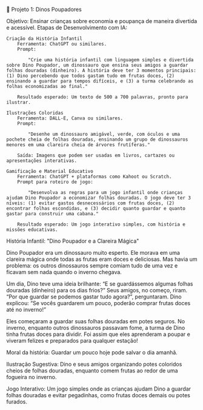 🦖 Projeto 1: Dinos Poupadores

Objetivo: Ensinar crianças sobre economia e poupança de maneira divertida e acessível.
Etapas de Desenvolvimento com IA:

    Criação da História Infantil
        Ferramenta: ChatGPT ou similares.
        Prompt:

            "Crie uma história infantil com linguagem simples e divertida sobre Dino Poupador, um dinossauro que ensina seus amigos a guardar folhas douradas (dinheiro). A história deve ter 3 momentos principais: (1) Dino percebendo que todos gastam tudo em frutas doces, (2) ensinando a guardar para tempos difíceis, e (3) a turma celebrando as folhas economizadas ao final."

        Resultado esperado: Um texto de 500 a 700 palavras, pronto para ilustrar.

    Ilustrações Coloridas
        Ferramenta: DALL-E, Canva ou similares.
        Prompt:

            "Desenhe um dinossauro amigável, verde, com óculos e uma pochete cheia de folhas douradas, ensinando um grupo de dinossauros menores em uma clareira cheia de árvores frutíferas."

        Saída: Imagens que podem ser usadas em livros, cartazes ou apresentações interativas.

    Gamificação e Material Educativo
        Ferramenta: ChatGPT + plataformas como Kahoot ou Scratch.
        Prompt para roteiro de jogo:

            "Desenvolva as regras para um jogo infantil onde crianças ajudam Dino Poupador a economizar folhas douradas. O jogo deve ter 3 níveis: (1) evitar gastos desnecessários com frutas doces, (2) encontrar folhas escondidas, e (3) decidir quanto guardar e quanto gastar para construir uma cabana."

        Resultado esperado: Um jogo interativo simples, com história e missões educativas.


História Infantil: "Dino Poupador e a Clareira Mágica"

Dino Poupador era um dinossauro muito esperto. Ele morava em uma clareira mágica onde todas as frutas eram doces e deliciosas. Mas havia um problema: os outros dinossauros sempre comiam tudo de uma vez e ficavam sem nada quando o inverno chegava.

Um dia, Dino teve uma ideia brilhante: “E se guardássemos algumas folhas douradas (dinheiro) para os dias frios?” Seus amigos, no começo, riram. “Por que guardar se podemos gastar tudo agora?”, perguntaram. Dino explicou: “Se vocês guardarem um pouco, poderão comprar frutas doces até no inverno!”

Eles começaram a guardar suas folhas douradas em potes seguros. No inverno, enquanto outros dinossauros passavam fome, a turma de Dino tinha frutas doces para dividir. Foi assim que eles aprenderam a poupar e viveram felizes e preparados para qualquer estação!

Moral da história: Guardar um pouco hoje pode salvar o dia amanhã.

Ilustração Sugestiva: Dino e seus amigos organizando potes coloridos cheios de folhas douradas, enquanto comem frutas ao redor de uma fogueira no inverno.

Jogo Interativo: Um jogo simples onde as crianças ajudam Dino a guardar folhas douradas e evitar pegadinhas, como frutas doces demais ou potes furados.
